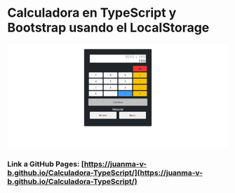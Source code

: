 # Calculadora en TypeScript y Bootstrap usando el LocalStorage

![Screenshot](https://github.com/Juanma-v-b/Calculadora-TypeScript/blob/main/screenshot.png?raw=true)


### Link a GitHub Pages: [https://juanma-v-b.github.io/Calculadora-TypeScript/](https://juanma-v-b.github.io/Calculadora-TypeScript/)
